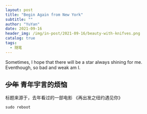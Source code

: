 ```yaml
---
layout: post
title: "Begin Again from New York"
subtitle: ""
author: "YuYan"
date: 2021-09-16
header_img: /img/in-post/2021-09-16/beauty-with-knifves.png
catalog: true
tags:
  - 随笔
---
```

Sometimes, I hope that there will be a star always shining for me.<br/>
Eventhough, so bad and weak am I.
<!-- more -->

## <s>少年</s> 青年宇言的烦恼

标题来源于，去年看过的一部电影 《再出发之纽约遇见你》


```shell
sudo reboot 
```